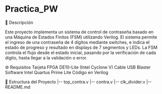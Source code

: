 # Practica_PW

📌 Descripción

Este proyecto implementa un sistema de control de contraseña basado en una Máquina de Estados Finitos (FSM) utilizando Verilog. El sistema permite el ingreso de una contraseña de 4 dígitos mediante switches, e indica el estado de progreso y resultado en displays de 7 segmentos y LEDs. La FSM controla el flujo desde el estado inicial, pasando por la verificación de cada dígito, hasta llegar a la validación o error.

⚙️ Requisitos
Tarjeta FPGA DE10-Lite (Intel Cyclone V)
Cable USB Blaster
Software Intel Quartus Prime Lite
Código en Verilog

📂 Estructura del Proyecto
|-- top_contra.v
|-- contra.v
|-- clk_divider.v
|-- README.md

